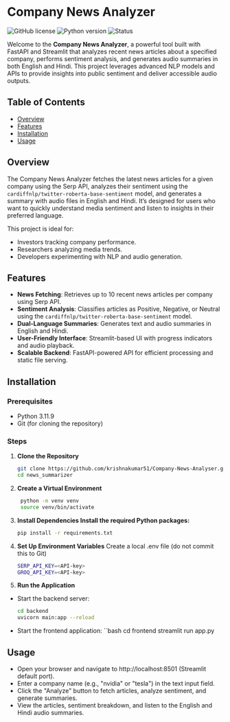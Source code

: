 # Company News Analyzer

![GitHub license](https://img.shields.io/github/license/{username}/news_summarizer)
![Python version](https://img.shields.io/badge/Python-3.9%2B-blue)
![Status](https://img.shields.io/badge/Status-Active-green)

Welcome to the **Company News Analyzer**, a powerful tool built with FastAPI and Streamlit that analyzes recent news articles about a specified company, performs sentiment analysis, and generates audio summaries in both English and Hindi. This project leverages advanced NLP models and APIs to provide insights into public sentiment and deliver accessible audio outputs.

## Table of Contents
- [Overview](#overview)
- [Features](#features)
- [Installation](#installation)
- [Usage](#usage)


## Overview
The Company News Analyzer fetches the latest news articles for a given company using the Serp API, analyzes their sentiment using the `cardiffnlp/twitter-roberta-base-sentiment` model, and generates a summary with audio files in English and Hindi. It’s designed for users who want to quickly understand media sentiment and listen to insights in their preferred language.

This project is ideal for:
- Investors tracking company performance.
- Researchers analyzing media trends.
- Developers experimenting with NLP and audio generation.

## Features
- **News Fetching**: Retrieves up to 10 recent news articles per company using Serp API.
- **Sentiment Analysis**: Classifies articles as Positive, Negative, or Neutral using the `cardiffnlp/twitter-roberta-base-sentiment` model.
- **Dual-Language Summaries**: Generates text and audio summaries in English and Hindi.
- **User-Friendly Interface**: Streamlit-based UI with progress indicators and audio playback.
- **Scalable Backend**: FastAPI-powered API for efficient processing and static file serving.

## Installation

### Prerequisites
- Python 3.11.9
- Git (for cloning the repository)

### Steps
1. **Clone the Repository**
   ```bash
   git clone https://github.com/krishnakumar51/Company-News-Analyser.git
   cd news_summarizer
2. **Create a Virtual Environment**
   ```bash
    python -m venv venv
    source venv/bin/activate  
3. **Install Dependencies Install the required Python packages:**
    ```bash
    pip install -r requirements.txt
4. **Set Up Environment Variables**
    Create a local .env file (do not commit this to Git)
    ```bash 
    SERP_API_KEY=<API-key>
    GROQ_API_KEY=<API-key>
5. **Run the Application**
- Start the backend server:
    ```bash
    cd backend
    uvicorn main:app --reload

- Start the frontend application:
    ``bash
    cd frontend
    streamlit run app.py

## Usage

- Open your browser and navigate to http://localhost:8501 (Streamlit default port).
- Enter a company name (e.g., "nvidia" or "tesla") in the text input field.
- Click the "Analyze" button to fetch articles, analyze sentiment, and generate summaries.
- View the articles, sentiment breakdown, and listen to the English and Hindi audio summaries.
